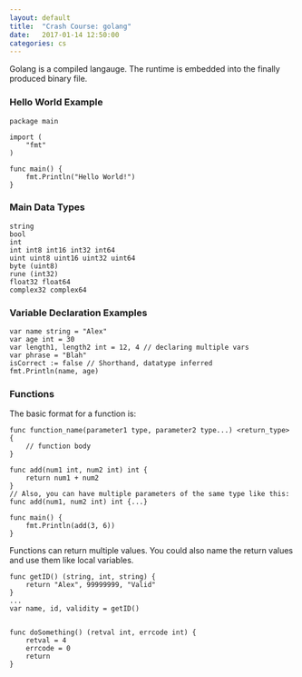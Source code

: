 ```yaml
---
layout: default
title:  "Crash Course: golang"
date:   2017-01-14 12:50:00
categories: cs
---
```

Golang is a compiled langauge. The runtime is embedded into the finally produced binary file.

### Hello World Example
```
package main

import (
	"fmt"
)

func main() {
	fmt.Println("Hello World!")
}
```
### Main Data Types
```
string
bool
int
int int8 int16 int32 int64
uint uint8 uint16 uint32 uint64
byte (uint8)
rune (int32)
float32 float64
complex32 complex64
```
### Variable Declaration Examples
```
var name string = "Alex"
var age int = 30
var length1, length2 int = 12, 4 // declaring multiple vars
var phrase = "Blah"
isCorrect := false // Shorthand, datatype inferred
fmt.Println(name, age)
```
### Functions
The basic format for a function is:
```
func function_name(parameter1 type, parameter2 type...) <return_type> {
	// function body
}
```

```
func add(num1 int, num2 int) int {
	return num1 + num2
}
// Also, you can have multiple parameters of the same type like this: func add(num1, num2 int) int {...}

func main() {
	fmt.Println(add(3, 6))
}
```
Functions can return multiple values. You could also name the return values and use them like local variables.
```
func getID() (string, int, string) {
	return "Alex", 99999999, "Valid"
}
...
var name, id, validity = getID()


func doSomething() (retval int, errcode int) {
	retval = 4
	errcode = 0
	return
}
```
